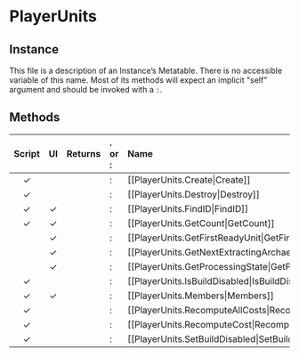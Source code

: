 # PlayerUnits
## Instance
This file is a description of an Instance’s Metatable. There is no accessible variable of this name. Most of its methods will expect an implicit "self" argument and should be invoked with a `:`.

## Methods
| Script | UI  | Returns | . or : | Name | Arguments |
|:------:|:---:| -------:|:---- |:---- |:--------- |
|✓| | |:|[[PlayerUnits.Create\|Create]]| |
|✓| | |:|[[PlayerUnits.Destroy\|Destroy]]| |
|✓|✓| |:|[[PlayerUnits.FindID\|FindID]]| |
|✓|✓| |:|[[PlayerUnits.GetCount\|GetCount]]| |
| |✓| |:|[[PlayerUnits.GetFirstReadyUnit\|GetFirstReadyUnit]]| |
| |✓| |:|[[PlayerUnits.GetNextExtractingArchaeologist\|GetNextExtractingArchaeologist]]| |
| |✓| |:|[[PlayerUnits.GetProcessingState\|GetProcessingState]]| |
|✓| | |:|[[PlayerUnits.IsBuildDisabled\|IsBuildDisabled]]| |
|✓|✓| |:|[[PlayerUnits.Members\|Members]]| |
|✓| | |:|[[PlayerUnits.RecomputeAllCosts\|RecomputeAllCosts]]| |
|✓| | |:|[[PlayerUnits.RecomputeCost\|RecomputeCost]]| |
|✓| | |:|[[PlayerUnits.SetBuildDisabled\|SetBuildDisabled]]| |
